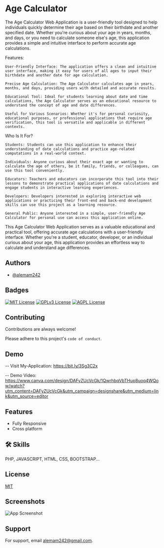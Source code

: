 
# Age Calculator

The Age Calculator Web Application is a user-friendly tool designed to help individuals quickly determine their age based on their birthdate and another specified date. Whether you're curious about your age in years, months, and days, or you need to calculate someone else's age, this application provides a simple and intuitive interface to perform accurate age calculations.

Features:

    User-Friendly Interface: The application offers a clean and intuitive user interface, making it easy for users of all ages to input their birthdate and another date for age calculation.

    Precise Age Calculation: The Age Calculator calculates age in years, months, and days, providing users with detailed and accurate results.

    Educational Tool: Ideal for students learning about date and time calculations, the Age Calculator serves as an educational resource to understand the concept of age and date differences.

    Useful for Various Scenarios: Whether it's for personal curiosity, educational purposes, or professional applications that require age verification, this tool is versatile and applicable in different contexts.

Who Is It For?

    Students: Students can use this application to enhance their understanding of date calculations and practice age-related computations in a real-world context.

    Individuals: Anyone curious about their exact age or wanting to calculate the age of others, be it family, friends, or colleagues, can use this tool conveniently.

    Educators: Teachers and educators can incorporate this tool into their lessons to demonstrate practical applications of date calculations and engage students in interactive learning experiences.

    Developers: Developers interested in exploring interactive web applications or practicing their front-end and back-end development skills can use this project as a learning resource.

    General Public: Anyone interested in a simple, user-friendly Age Calculator for personal use can access this application online.

This Age Calculator Web Application serves as a valuable educational and practical tool, offering accurate age calculations with a user-friendly interface. Whether you're a student, educator, developer, or an individual curious about your age, this application provides an effortless way to calculate and understand age differences.


## Authors

- [@alemam242](https://www.github.com/alemam242)


## Badges

[![MIT License](https://img.shields.io/badge/License-MIT-green.svg)](https://choosealicense.com/licenses/mit/)
[![GPLv3 License](https://img.shields.io/badge/License-GPL%20v3-yellow.svg)](https://opensource.org/licenses/)
[![AGPL License](https://img.shields.io/badge/license-AGPL-blue.svg)](http://www.gnu.org/licenses/agpl-3.0)


## Contributing

Contributions are always welcome!


Please adhere to this project's `code of conduct`.


## Demo
-- Visit My-Application: https://bit.ly/3Sg3C2x

-- Demo Video: https://www.canva.com/design/DAFyZUcVcGk/1QwrhbqVbTHup8uoq4WQow/watch?utm_content=DAFyZUcVcGk&utm_campaign=designshare&utm_medium=link&utm_source=editor
## Features

- Fully Responsive
- Cross platform


## 🛠 Skills
PHP, JAVASCRIPT, HTML, CSS, BOOTSTRAP...


## License

[MIT](https://choosealicense.com/licenses/mit/)


## Screenshots

![App Screenshot](https://www.canva.com/design/DAFyZUcVcGk/1QwrhbqVbTHup8uoq4WQow/watch?utm_content=DAFyZUcVcGk&utm_campaign=designshare&utm_medium=link&utm_source=editor)


## Support

For support, email alemam242@gmail.com.

